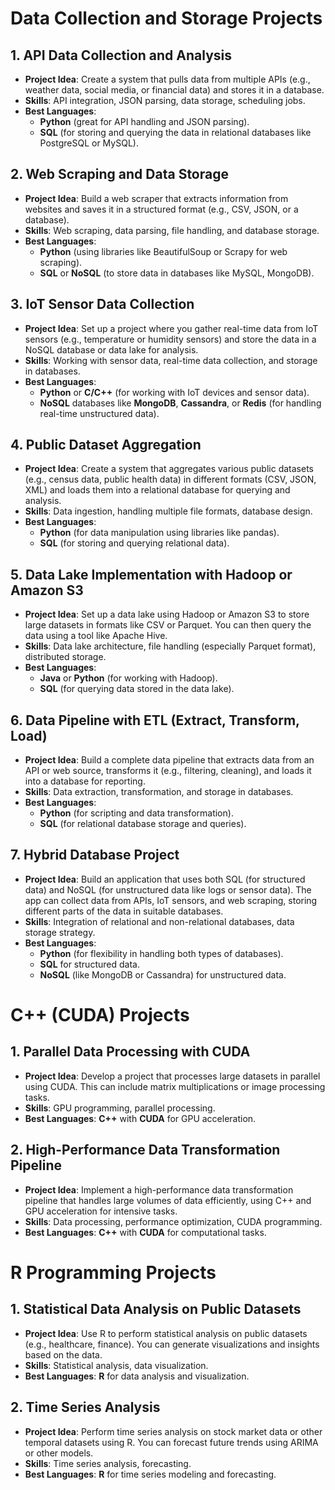 
# Data Collection and Storage Projects

## 1. API Data Collection and Analysis
- **Project Idea**: Create a system that pulls data from multiple APIs (e.g., weather data, social media, or financial data) and stores it in a database.
- **Skills**: API integration, JSON parsing, data storage, scheduling jobs.
- **Best Languages**: 
  - **Python** (great for API handling and JSON parsing).
  - **SQL** (for storing and querying the data in relational databases like PostgreSQL or MySQL).

## 2. Web Scraping and Data Storage
- **Project Idea**: Build a web scraper that extracts information from websites and saves it in a structured format (e.g., CSV, JSON, or a database).
- **Skills**: Web scraping, data parsing, file handling, and database storage.
- **Best Languages**: 
  - **Python** (using libraries like BeautifulSoup or Scrapy for web scraping).
  - **SQL** or **NoSQL** (to store data in databases like MySQL, MongoDB).

## 3. IoT Sensor Data Collection
- **Project Idea**: Set up a project where you gather real-time data from IoT sensors (e.g., temperature or humidity sensors) and store the data in a NoSQL database or data lake for analysis.
- **Skills**: Working with sensor data, real-time data collection, and storage in databases.
- **Best Languages**: 
  - **Python** or **C/C++** (for working with IoT devices and sensor data).
  - **NoSQL** databases like **MongoDB**, **Cassandra**, or **Redis** (for handling real-time unstructured data).

## 4. Public Dataset Aggregation
- **Project Idea**: Create a system that aggregates various public datasets (e.g., census data, public health data) in different formats (CSV, JSON, XML) and loads them into a relational database for querying and analysis.
- **Skills**: Data ingestion, handling multiple file formats, database design.
- **Best Languages**: 
  - **Python** (for data manipulation using libraries like pandas).
  - **SQL** (for storing and querying relational data).

## 5. Data Lake Implementation with Hadoop or Amazon S3
- **Project Idea**: Set up a data lake using Hadoop or Amazon S3 to store large datasets in formats like CSV or Parquet. You can then query the data using a tool like Apache Hive.
- **Skills**: Data lake architecture, file handling (especially Parquet format), distributed storage.
- **Best Languages**:
  - **Java** or **Python** (for working with Hadoop).
  - **SQL** (for querying data stored in the data lake).

## 6. Data Pipeline with ETL (Extract, Transform, Load)
- **Project Idea**: Build a complete data pipeline that extracts data from an API or web source, transforms it (e.g., filtering, cleaning), and loads it into a database for reporting.
- **Skills**: Data extraction, transformation, and storage in databases.
- **Best Languages**: 
  - **Python** (for scripting and data transformation).
  - **SQL** (for relational database storage and queries).

## 7. Hybrid Database Project
- **Project Idea**: Build an application that uses both SQL (for structured data) and NoSQL (for unstructured data like logs or sensor data). The app can collect data from APIs, IoT sensors, and web scraping, storing different parts of the data in suitable databases.
- **Skills**: Integration of relational and non-relational databases, data storage strategy.
- **Best Languages**: 
  - **Python** (for flexibility in handling both types of databases).
  - **SQL** for structured data.
  - **NoSQL** (like MongoDB or Cassandra) for unstructured data.

# C++ (CUDA) Projects

## 1. Parallel Data Processing with CUDA
- **Project Idea**: Develop a project that processes large datasets in parallel using CUDA. This can include matrix multiplications or image processing tasks.
- **Skills**: GPU programming, parallel processing.
- **Best Languages**: **C++** with **CUDA** for GPU acceleration.

## 2. High-Performance Data Transformation Pipeline
- **Project Idea**: Implement a high-performance data transformation pipeline that handles large volumes of data efficiently, using C++ and GPU acceleration for intensive tasks.
- **Skills**: Data processing, performance optimization, CUDA programming.
- **Best Languages**: **C++** with **CUDA** for computational tasks.

# R Programming Projects

## 1. Statistical Data Analysis on Public Datasets
- **Project Idea**: Use R to perform statistical analysis on public datasets (e.g., healthcare, finance). You can generate visualizations and insights based on the data.
- **Skills**: Statistical analysis, data visualization.
- **Best Languages**: **R** for data analysis and visualization.

## 2. Time Series Analysis
- **Project Idea**: Perform time series analysis on stock market data or other temporal datasets using R. You can forecast future trends using ARIMA or other models.
- **Skills**: Time series analysis, forecasting.
- **Best Languages**: **R** for time series modeling and forecasting.
